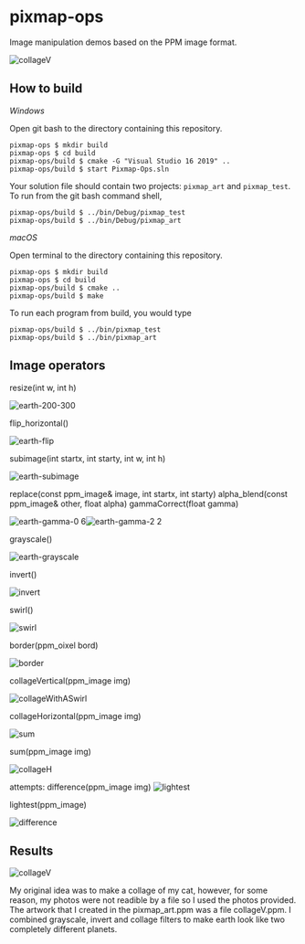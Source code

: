 # pixmap-ops

Image manipulation demos based on the PPM image format.

![collageV](https://user-images.githubusercontent.com/55757317/110420202-db5a1480-8068-11eb-8058-cfb70792f3da.jpg)


## How to build

*Windows*

Open git bash to the directory containing this repository.

```
pixmap-ops $ mkdir build
pixmap-ops $ cd build
pixmap-ops/build $ cmake -G "Visual Studio 16 2019" ..
pixmap-ops/build $ start Pixmap-Ops.sln
```

Your solution file should contain two projects: `pixmap_art` and `pixmap_test`.
To run from the git bash command shell, 

```
pixmap-ops/build $ ../bin/Debug/pixmap_test
pixmap-ops/build $ ../bin/Debug/pixmap_art
```

*macOS*

Open terminal to the directory containing this repository.

```
pixmap-ops $ mkdir build
pixmap-ops $ cd build
pixmap-ops/build $ cmake ..
pixmap-ops/build $ make
```

To run each program from build, you would type

```
pixmap-ops/build $ ../bin/pixmap_test
pixmap-ops/build $ ../bin/pixmap_art
```

## Image operators
resize(int w, int h)

![earth-200-300](https://user-images.githubusercontent.com/55757317/110421454-8cfa4500-806b-11eb-957f-bef2d802d800.jpg)

flip_horizontal()

![earth-flip](https://user-images.githubusercontent.com/55757317/110421470-95528000-806b-11eb-8493-0d057d42a4fa.jpg)

subimage(int startx, int starty, int w, int h)

![earth-subimage](https://user-images.githubusercontent.com/55757317/110421585-cb8fff80-806b-11eb-9b7b-ca13d90c364f.jpg)

replace(const ppm_image& image, int startx, int starty)
alpha_blend(const ppm_image& other, float alpha)
gammaCorrect(float gamma)

![earth-gamma-0 6](https://user-images.githubusercontent.com/55757317/110421498-a0a5ab80-806b-11eb-99e3-2a040b477f7b.jpg)![earth-gamma-2 2](https://user-images.githubusercontent.com/55757317/110421537-b3b87b80-806b-11eb-87df-3ddb222ba712.jpg)

grayscale()

![earth-grayscale](https://user-images.githubusercontent.com/55757317/110421562-be731080-806b-11eb-8528-a61b9e2a8901.jpg)

invert()

![invert](https://user-images.githubusercontent.com/55757317/110421604-d6e32b00-806b-11eb-8339-bd557e049cfe.jpg)

swirl()

![swirl](https://user-images.githubusercontent.com/55757317/110421613-dea2cf80-806b-11eb-86ef-bc75cc5dba68.jpg)

border(ppm_oixel bord)

![border](https://user-images.githubusercontent.com/55757317/110421398-6fc57680-806b-11eb-90e3-7163a17b66be.jpg)

collageVertical(ppm_image img)

![collageWithASwirl](https://user-images.githubusercontent.com/55757317/110421437-84097380-806b-11eb-8fdd-e5e3719e126e.jpg)

collageHorizontal(ppm_image img)

![sum](https://user-images.githubusercontent.com/55757317/110421971-7c969a00-806c-11eb-92b9-6a37c028dda8.jpg)

sum(ppm_image img)

![collageH](https://user-images.githubusercontent.com/55757317/110421959-77394f80-806c-11eb-9191-045dc19be76d.jpg)

attempts:
difference(ppm_image img)
![lightest](https://user-images.githubusercontent.com/55757317/110422176-d4350580-806c-11eb-8f4b-379fd824a029.jpg)

lightest(ppm_image)

![difference](https://user-images.githubusercontent.com/55757317/110422150-c8e1da00-806c-11eb-82cc-d865c72247f2.jpg)

## Results
![collageV](https://user-images.githubusercontent.com/55757317/110420202-db5a1480-8068-11eb-8058-cfb70792f3da.jpg)

My original idea was to make a collage of my cat, however, for some reason, my photos were not readible by a file so I used the photos provided. The artwork that I created in the pixmap_art.ppm was a file collageV.ppm. I combined grayscale, invert and collage filters to make earth look like two completely different planets.

